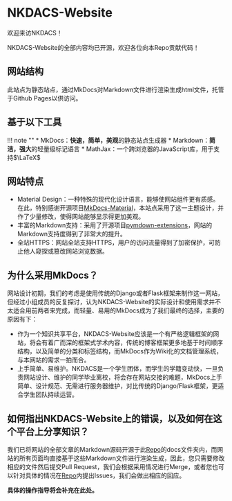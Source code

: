 # NKDACS-Website

欢迎来访NKDACS！

NKDACS-Website的全部内容均已开源，欢迎各位向本Repo贡献代码！

## 网站结构

此站点为静态站点，通过MkDocs对Markdown文件进行渲染生成html文件，托管于Github Pages以供访问。

## 基于以下工具

!!! note ""
    * MkDocs：**快速，简单，美观**的静态站点生成器
    * Markdown：**简洁，强大**的轻量级标记语言
    * MathJax：一个跨浏览器的JavaScript库，用于支持$\LaTeX$

## 网站特点

* Material Design：一种特殊的现代化设计语言，能够使网站组件更有质感。在此，特别感谢开源项目[MkDocs-Material](https://github.com/squidfunk/mkdocs-material)，本站点采用了这一主题设计，并作了少量修改，使得网站能够显示得更加美观。
* 丰富的Markdown支持：采用了开源项目[pymdown-extensions](https://github.com/facelessuser/pymdown-extensions/)，网站的Markdown支持度得到了非常大的提升。
* 全站HTTPS：网站全站支持HTTPS，用户的访问流量得到了加密保护，可防止他人窥探或篡改网站浏览数据。

## 为什么采用MkDocs？

网站设计初期，我们的考虑是使用传统的Django或者Flask框架来制作这一网站，但经过小组成员的反复探讨，认为NKDACS-Website的实际设计和使用需求并不太适合用前两者来完成，而轻量、易用的MkDocs成为了我们最终的选择，主要的原因有下：

* 作为一个知识共享平台，NKDACS-Website应该是一个有严格逻辑框架的网站，将会有着广而深的框架式学术内容，传统的博客框架更多地基于时间顺序结构，以及简单的分类和标签结构，而MkDocs作为Wiki化的文档管理系统，与本网站的需求一拍而合。
* 上手简单、易维护。NKDACS是一个学生团体，而学生的学籍变动快，一旦负责网站设计、维护的同学毕业离校，将会存在网站交接的难题，MkDocs上手简单、设计规范、无需进行服务器维护，对比传统的Django/Flask框架，更适合学生团队持续运营。

## 如何指出NKDACS-Website上的错误，以及如何在这个平台上分享知识？

我们已将网站的全部文章的Markdown源码开源于此[Repo](https://github.com/NKDACS/NKDACS-Website)的docs文件夹内，而网站的所有页面均直接基于这些Markdown文件进行渲染生成，因此，您只需要修改相应的文件然后提交Pull Request，我们会根据采用情况进行Merge，或者您也可以针对具体的情况在[Repo](https://github.com/NKDACS/NKDACS-Website)内提出Issues，我们会做出相应的回应。

**具体的操作指导将会补充在此处。**